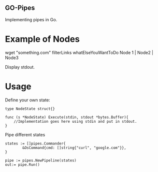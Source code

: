 ## GO-Pipes
Implementing pipes in Go. 


# Example of Nodes
wget "something.com" <pipe> filterLinks <pipe> whatElseYouWantToDo 
	Node 1         |        Node2      |      Node3  

Display stdout.

# Usage
Define your own state: 

```
type NodeState struct{}

func (s *NodeState) Execute(stdin, stdout *bytes.Buffer){
    //Implementation goes here using stdin and put in stdout.
}   
```
Pipe different states 

```
states := []pipes.Commander{
		&OsCommand{cmd: []string{"curl", "google.com"}},
}

pipe := pipes.NewPipeline(states)
out:= pipe.Run()
```



